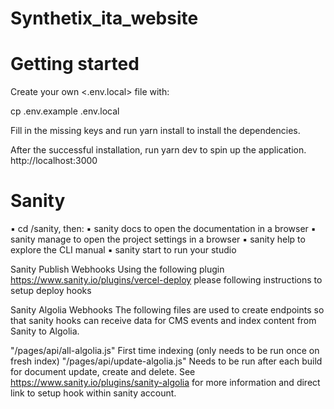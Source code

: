 # Synthetix_ita_website

# Getting started

Create your own <.env.local> file with:

cp .env.example .env.local

Fill in the missing keys and run yarn install to install the dependencies.

After the successful installation, run yarn dev to spin up the application. http://localhost:3000

# Sanity
▪ cd /sanity, then: ▪ sanity docs to open the documentation in a browser ▪ sanity manage to open the project settings in a browser ▪ sanity help to explore the CLI manual ▪ sanity start to run your studio

Sanity Publish Webhooks
Using the following plugin https://www.sanity.io/plugins/vercel-deploy please following instructions to setup deploy hooks

Sanity Algolia Webhooks
The following files are used to create endpoints so that sanity hooks can receive data for CMS events and index content from Sanity to Algolia.

"/pages/api/all-algolia.js" First time indexing (only needs to be run once on fresh index)
"/pages/api/update-algolia.js" Needs to be run after each build for document update, create and delete.
See https://www.sanity.io/plugins/sanity-algolia for more information and direct link to setup hook within sanity account.
